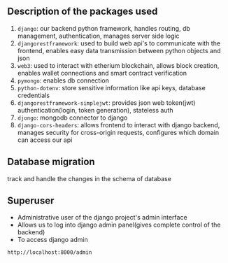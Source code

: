 ## Description of the packages used

1. `django`: our backend python framework, handles routing, db management, authentication, manages server side logic
2. `djangorestframework`: used to build web api's to communicate with the frontend, enables easy data transmission between python objects and json
3. `web3`: used to interact with etherium blockchain, allows block creation, enables wallet connections and smart contract verification
4. `pymongo`: enables db connection
5. `python-dotenv`: store sensitive information like api keys, database credentials
6. `djangorestframework-simplejwt`: provides json web token(jwt) authentication(login, token generation), stateless auth
7. `djongo`: mongodb connector to django
8. `django-cors-headers`: allows frontend to interact with django backend, manages security for cross-origin requests, configures which domain can access our api

## Database migration
track and handle the changes in the schema of database

## Superuser
- Administrative user of the django project's admin interface
- Allows us to log into django admin panel(gives complete control of the backend)
- To access django admin
```
http://localhost:8000/admin
```

